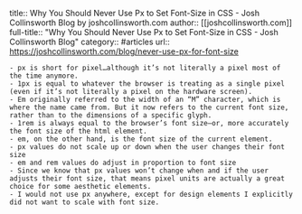 title:: Why You Should Never Use Px to Set Font-Size in CSS - Josh Collinsworth Blog by joshcollinsworth.com
author:: [[joshcollinsworth.com]]
full-title:: "Why You Should Never Use Px to Set Font-Size in CSS - Josh Collinsworth Blog"
category:: #articles
url:: https://joshcollinsworth.com/blog/never-use-px-for-font-size

	- px is short for pixel…although it’s not literally a pixel most of the time anymore.
	- 1px is equal to whatever the browser is treating as a single pixel (even if it’s not literally a pixel on the hardware screen).
	- Em originally referred to the width of an “M” character, which is where the name came from. But it now refers to the current font size, rather than to the dimensions of a specific glyph.
	- 1rem is always equal to the browser’s font size—or, more accurately the font size of the html element.
	- em, on the other hand, is the font size of the current element.
	- px values do not scale up or down when the user changes their font size
	- em and rem values do adjust in proportion to font size
	- Since we know that px values won’t change when and if the user adjusts their font size, that means pixel units are actually a great choice for some aesthetic elements.
	- I would not use px anywhere, except for design elements I explicitly did not want to scale with font size.